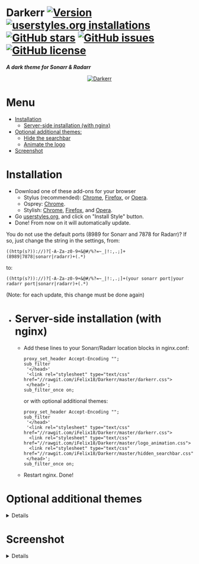 # Darkerr [![Version](https://img.shields.io/badge/version-2.6-ED1C24.svg?longCache=true&style=flat-square)](https://github.com/iFelix18/Darkerr/blob/master/README.md#installation) [![userstyles.org installations](https://img.shields.io/badge/dynamic/json.svg?label=userstyles.org%20installations&url=https%3A%2F%2Fwidget.userstyles.org%2Fstyles%2F142759%2Fdarkerr-a-darker-theme-for-sonarr-radarr.json&query=total_installs&colorB=d09b75&longCache=true&style=flat-square)](https://userstyles.org/styles/142759/darkerr-a-darker-theme-for-sonarr-radarr) [![GitHub stars](https://img.shields.io/github/stars/iFelix18/Darkerr.svg?longCache=true&style=flat-square)](https://github.com/iFelix18/Darkerr/stargazers) [![GitHub issues](https://img.shields.io/github/issues/iFelix18/Darkerr.svg?longCache=true&style=flat-square)](https://github.com/iFelix18/Darkerr/issues) [![GitHub license](https://img.shields.io/github/license/iFelix18/Darkerr.svg?longCache=true&style=flat-square)](https://creativecommons.org/licenses/by-sa/4.0/)
**_A dark theme for Sonarr &amp; Radarr_**
<p align="center">
 <a href="https://github.com/iFelix18/Darkerr/blob/master/README.md#screenshot">
  <img src="https://i.imgur.com/sz99ZPq.jpg" title="Click to see more screenshots" alt="Darkerr"/>
 </a>
</p>

# Menu
* [Installation](https://github.com/iFelix18/Darkerr/blob/master/README.md#installation)
  * [Server-side installation (with nginx)](https://github.com/iFelix18/Darkerr/blob/master/README.md#server-side-installation)
* [Optional additional themes:](https://github.com/iFelix18/Darkerr/blob/master/README.md#optional-additional-themes)
  * [Hide the searchbar](https://github.com/iFelix18/Darkerr/blob/master/README.md#hide-the-searchbar)
  * [Animate the logo](https://github.com/iFelix18/Darkerr/blob/master/README.md#animate-the-logo)
* [Screenshot](https://github.com/iFelix18/Darkerr/blob/master/README.md#screenshot)
# Installation
* Download one of these add-ons for your browser
  * Stylus (recommended): [Chrome](https://chrome.google.com/webstore/detail/clngdbkpkpeebahjckkjfobafhncgmne), [Firefox](https://addons.mozilla.org/firefox/addon/styl-us/), or [Opera](https://github.com/schomery/stylish-chrome/).
  * Osprey: [Chrome](https://chrome.google.com/webstore/detail/osprey/ekjapccimkannnfgcnnoajhfdglobgak).
  * Stylish: [Chrome](https://chrome.google.com/webstore/detail/stylish-custom-themes-for/fjnbnpbmkenffdnngjfgmeleoegfcffe), [Firefox](https://addons.mozilla.org/en-US/firefox/addon/stylish/), and [Opera](https://addons.opera.com/en-gb/extensions/details/stylish/).
* Go [userstyles.org](https://userstyles.org/styles/142759/darkerr-a-darker-theme-for-sonarr-radarr), and click on "Install Style" button.
* Done! From now on it will automatically update.

You do not use the default ports (8989 for Sonarr and 7878 for Radarr)?
If so, just change the string in the settings, from:
```
((http(s?))://)?[-A-Za-z0-9+&@#/%?=~_|!:,.;]+(8989|7878|sonarr|radarr)+(.*)
```
to:
```
((http(s?))://)?[-A-Za-z0-9+&@#/%?=~_|!:,.;]+(your sonarr port|your radarr port|sonarr|radarr)+(.*)
```
(Note: for each update, this change must be done again)

* # Server-side installation (with nginx)
  * Add these lines to your Sonarr/Radarr location blocks in nginx.conf:
    ```
    proxy_set_header Accept-Encoding "";
    sub_filter
     '</head>'
     '<link rel="stylesheet" type="text/css" href="//rawgit.com/iFelix18/Darkerr/master/darkerr.css">
     </head>';
    sub_filter_once on;
    ```
    or with optional additional themes:
    ```
    proxy_set_header Accept-Encoding "";
    sub_filter
     '</head>'
     '<link rel="stylesheet" type="text/css" href="//rawgit.com/iFelix18/Darkerr/master/darkerr.css">
      <link rel="stylesheet" type="text/css" href="//rawgit.com/iFelix18/Darkerr/master/logo_animation.css">
      <link rel="stylesheet" type="text/css" href="//rawgit.com/iFelix18/Darkerr/master/hidden_searchbar.css">
     </head>';
    sub_filter_once on;
    ```
  * Restart nginx. Done!
  
# Optional additional themes
<details>
 
* # Hide the searchbar
  <p align="center">
    <img src="http://i.imgur.com/6sdDzxq.gif" alt="searchbar"/>
  </p>
  <p>Download <a href="https://userstyles.org/styles/142942/darkerr-searchbar-theme-for-sonarr-radarr">here</a>.</p>

* # Animate the logo
  <p align="center">
    <img src="http://i.imgur.com/2Ie6BFm.gif" alt="logo"/>
  </p>
  <p>Download <a href="https://userstyles.org/styles/142943/darkerr-logo-theme-for-sonarr-radarr">here</a>.</p>
</details>

# Screenshot
<details>
 <p align="center">
  Detailed view:
  <img src="https://i.imgur.com/aHxTA5c.jpg" alt="detailed view"/>
 </p>
 <p align="center">
  Overview list:
  <img src="https://i.imgur.com/DHDo6uS.jpg" alt="overview list"/>
 </p>
</details> 
